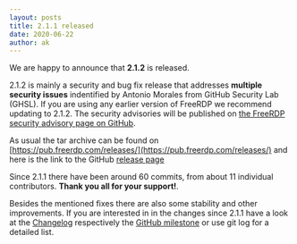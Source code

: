 ```yaml
---
layout: posts
title: 2.1.1 released
date: 2020-06-22
author: ak
---
```


We are happy to announce that **2.1.2** is released.

2.1.2 is mainly a security and bug fix release that addresses **multiple security issues** indentified by Antonio Morales from GitHub Security Lab (GHSL).
If you are using any earlier version of FreeRDP we recommend updating to 2.1.2. The security advisories will be published on [the FreeRDP security advisory page on GitHub](https://github.com/FreeRDP/FreeRDP/security/advisories).

As usual the tar archive can be found on [https://pub.freerdp.com/releases/](https://pub.freerdp.com/releases/) and
here is the link to the GitHub [release page](https://github.com/FreeRDP/FreeRDP/releases/tag/2.1.2)

Since 2.1.1 there have been around 60 commits, from about 11 individual contributors.
**Thank you all for your support!**.

Besides the mentioned fixes there are also some stability and other improvements. If you are interested in in the changes
since 2.1.1 have a look at the [Changelog](https://github.com/FreeRDP/FreeRDP/blob/2.1.2/ChangeLog)
respectively the [GitHub milestone](https://github.com/FreeRDP/FreeRDP/milestone/15?closed=1) or use git log for a detailed list.
